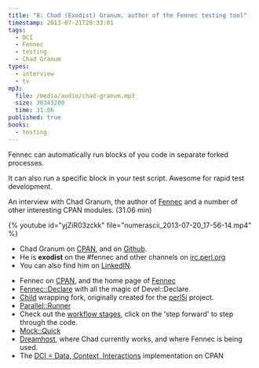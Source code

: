 ```yaml
---
title: "8: Chad (Exodist) Granum, author of the Fennec testing tool"
timestamp: 2013-07-21T20:33:01
tags:
  - DCI
  - Fennec
  - testing
  - Chad Granum
types:
  - interview
  - tv
mp3:
  file: /media/audio/chad-granum.mp3
  size: 30343200
  time: 31:06
published: true
books:
  - testing
---
```



Fennec can automatically run blocks of you code in separate forked processes.

It can also run a specific block in your test script. Awesome for rapid test development.

An interview with Chad Granum, the author of [Fennec](http://exodist.github.io/Fennec/) and a number of other
interesting CPAN modules.  (31.06 min)



{% youtube id="yjZiR03zckk" file="numerascii_2013-07-20_17-56-14.mp4" %}

<podcast>

* Chad Granum on [CPAN](https://metacpan.org/author/EXODIST), and on [Github](https://github.com/exodist).
* He is <b>exodist</b> on the #fennec and other channels on [irc.perl.org](http://www.irc.perl.org/)
* You can also find him on [LinkedIN](https://www.linkedin.com/pub/chad-granum/17/183/52b).
<!-- [Open Exodus](http://www.open-exodus.net) -->

* Fennec on [CPAN](https://metacpan.org/pod/Fennec), and the home page of [Fennec](http://exodist.github.io/Fennec/)
* [Fennec::Declare](https://metacpan.org/pod/Fennec::Declare) with all the magic of Devel::Declare.
* [Child](https://metacpan.org/pod/Child) wrapping fork, originally created for the [perl5i](https://github.com/schwern/perl5i) project.
* [Parallel::Runner](https://metacpan.org/release/Parallel::Runner)
* Check out the [workflow stages](http://exodist.github.io/Fennec/#workflows-stages), click on the 'step forward' to step through the code.
* [Mock::Quick](https://metacpan.org/pod/Mock::Quick)
* [Dreamhost](http://www.dreamhost.com/), where Chad currently works, and where Fennec is being used.
* The [DCI = Data, Context, Interactions](https://metacpan.org/pod/DCI) implementation on CPAN

